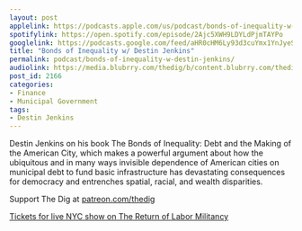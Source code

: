 ```yaml
---
layout: post
applelink: https://podcasts.apple.com/us/podcast/bonds-of-inequality-w-destin-jenkins/id1043245989?i=1000558316985
spotifylink: https://open.spotify.com/episode/2Ajc5XWH9LDYLdPjmTAYPo
googlelink: https://podcasts.google.com/feed/aHR0cHM6Ly93d3cuYmx1YnJyeS5jb20vZmVlZHMvdGhlZGlnLnhtbA/episode/aHR0cHM6Ly93d3cudGhlZGlncmFkaW8uY29tLz9wPTIxODY?sa=X&ved=0CAUQkfYCahcKEwi44f7r1b-AAxUAAAAAHQAAAAAQNg
title: "Bonds of Inequality w/ Destin Jenkins"
permalink: podcast/bonds-of-inequality-w-destin-jenkins/
audiolink: https://media.blubrry.com/thedig/b/content.blubrry.com/thedig/The_Dig-EP_353-Jenkins.mp3 
post_id: 2166
categories: 
- Finance
- Municipal Government
tags: 
- Destin Jenkins
---
```


Destin Jenkins on his book The Bonds of Inequality: Debt and the Making of the American City, which makes a powerful argument about how the ubiquitous and in many ways invisible dependence of American cities on municipal debt to fund basic infrastructure has devastating consequences for democracy and entrenches spatial, racial, and wealth disparities.

Support The Dig at [patreon.com/thedig](http://www.patreon.com/TheDig) 

[Tickets for live NYC show on The Return of Labor Militancy](http://www.eventbrite.com/e/the-return-of-labor-militancy-with-the-dig-and-jacobin-tickets-320732338057)
